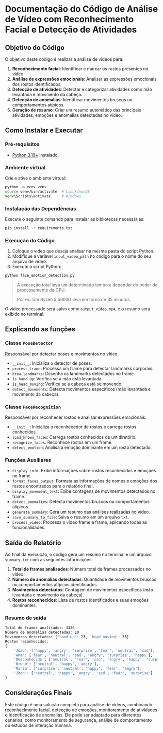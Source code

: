 # Documentação do Código de Análise de Vídeo com Reconhecimento Facial e Detecção de Atividades

## Objetivo do Código

O objetivo deste código é realizar a análise de vídeos para:

1. **Reconhecimento facial**: Identificar e marcar os rostos presentes no vídeo.
2. **Análise de expressões emocionais**: Analisar as expressões emocionais dos rostos identificados.
3. **Detecção de atividades**: Detectar e categorizar atividades como mão levantada e movimento da cabeça.
4. **Detecção de anomalias**: Identificar movimentos bruscos ou comportamentos atípicos.
5. **Geração de resumo**: Criar um resumo automático das principais atividades, emoções e anomalias detectadas no vídeo.

## Como Instalar e Executar

### Pré-requisitos

- [Python 3.10+](https://www.python.org/downloads/) instalado.

### Ambiente virtual

Crie e ative o ambiente virtual:

```bash
python -m venv venv
source venv/bin/activate  # Linux/macOS
venv\Scripts\activate     # Windows
```

### Instalação das Dependências

Execute o seguinte comando para instalar as bibliotecas necessárias:

```bash
pip install -r requirements.txt
```

### Execução do Código

1. Coloque o vídeo que deseja analisar na mesma pasta do script Python.
2. Modifique a variável `input_video_path` no código para o nome do seu arquivo de vídeo.
3. Execute o script Python:

```bash
python face_emotion_detection.py
```

> A execução total leva um determinado tempo a depender do poder de processamento da CPU.
>
> Por ex. Um Ryzen 5 5600G leva em torno de 35 minutos.

O vídeo processado será salvo como `output_video.mp4`, e o resumo será exibido no terminal.

## Explicando as funções

### Classe `PoseDetector`

Responsável por detectar poses e movimentos no vídeo.

- `__init__`: Inicializa o detector de poses.
- `process_frame`: Processa um frame para detectar landmarks corporais.
- `draw_landmarks`: Desenha os landmarks detectados no frame.
- `is_hand_up`: Verifica se a mão está levantada.
- `is_head_moving`: Verifica se a cabeça está se movendo.
- `detect_movements`: Detecta movimentos específicos (mão levantada e movimento da cabeça).

### Classe `FaceRecognition`

Responsável por reconhecer rostos e analisar expressões emocionais.

- `__init__`: Inicializa o reconhecedor de rostos e carrega rostos conhecidos.
- `load_known_faces`: Carrega rostos conhecidos de um diretório.
- `recognize_faces`: Reconhece rostos em um frame.
- `detect_emotion`: Analisa a emoção dominante em um rosto detectado.

### Funções Auxiliares

- `display_info`: Exibe informações sobre rostos reconhecidos e emoções no frame.
- `format_faces_output`: Formata as informações de nomes e emoções dos rostos encontrados para o relatório final.
- `display_movement_text`: Exibe contagens de movimentos detectados no frame.
- `detect_anomalies`: Detecta movimentos bruscos ou comportamentos atípicos.
- `generate_summary`: Gera um resumo das análises realizadas no vídeo.
- `save_summary_to_file`: Salva o resumo em um arquivo `txt`.
- `process_video`: Processa o vídeo frame a frame, aplicando todas as funcionalidades.

## Saída do Relatório

Ao final da execução, o código gera um resumo no terminal e um arquivo `summary.txt` com as seguintes informações:

1. **Total de frames analisados**: Número total de frames processados no vídeo.
2. **Número de anomalias detectadas**: Quantidade de movimentos bruscos ou comportamentos atípicos identificados.
3. **Movimentos detectados**: Contagem de movimentos específicos (mão levantada e movimento da cabeça).
4. **Rostos reconhecidos**: Lista de rostos identificados e suas emoções dominantes.

### Resumo de saída

```bash
Total de frames analisados: 3326
Número de anomalias detectadas: 10
Movimentos detectados: {'hand_up': 23, 'head_moving': 33}
Rostos reconhecidos:
{
    'Joao': ['happy', 'angry', 'surprise', 'fear', 'neutral', 'sad'],
    'Ana': ['fear', 'neutral', 'sad', 'angry', 'surprise', 'happy'],
    'Desconhecido': ['neutral', 'fear', 'sad', 'angry', 'happy', 'surprise'],
    'Bruno': ['neutral', 'happy', 'angry'],
    'Maria': ['surprise', 'neutral', 'happy', 'fear', 'angry'],
    'Jhon': ['neutral', 'happy', 'angry', 'sad', 'fear', 'surprise']
}
```

## Considerações Finais

Este código é uma solução completa para análise de vídeos, combinando reconhecimento facial, detecção de emoções, monitoramento de atividades e identificação de anomalias. Ele pode ser adaptado para diferentes cenários, como monitoramento de segurança, análise de comportamento ou estudos de interação humana.

